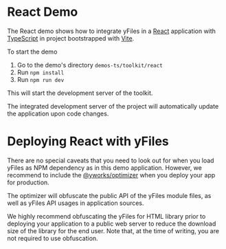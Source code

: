 <!--
 //////////////////////////////////////////////////////////////////////////////
 // @license
 // This file is part of yFiles for HTML 2.6.
 // Use is subject to license terms.
 //
 // Copyright (c) 2000-2023 by yWorks GmbH, Vor dem Kreuzberg 28,
 // 72070 Tuebingen, Germany. All rights reserved.
 //
 //////////////////////////////////////////////////////////////////////////////
-->
# React Demo

The React demo shows how to integrate yFiles in a [React](https://reactjs.org/) application with [TypeScript](https://www.typescriptlang.org/) in project bootstrapped with [Vite](https://vitejs.dev/).

To start the demo

1.  Go to the demo's directory `demos-ts/toolkit/react`
2.  Run `npm install`
3.  Run `npm run dev`

This will start the development server of the toolkit.

The integrated development server of the project will automatically update the application upon code changes.

# Deploying React with yFiles

There are no special caveats that you need to look out for when you load yFiles as NPM dependency as in this demo application. However, we recommend to include the [@yworks/optimizer](https://www.npmjs.com/package/@yworks/optimizer) when you deploy your app for production.

The optimizer will obfuscate the public API of the yFiles module files, as well as yFiles API usages in application sources.

We highly recommend obfuscating the yFiles for HTML library prior to deploying your application to a public web server to reduce the download size of the library for the end user. Note that, at the time of writing, you are not required to use obfuscation.
